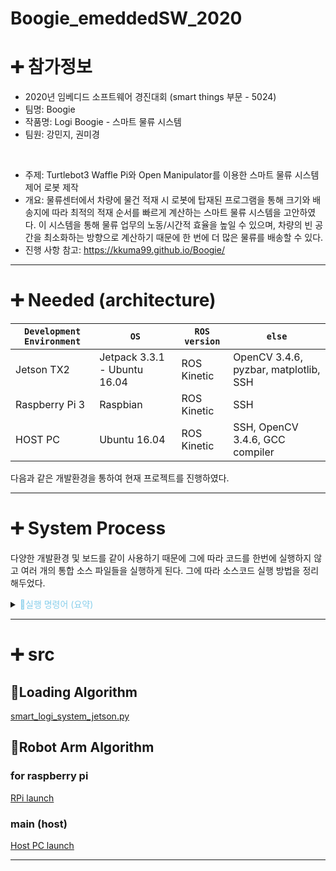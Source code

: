 # Boogie_emeddedSW_2020

# ➕ 참가정보
 - 2020년 임베디드 소프트웨어 경진대회 (smart things 부문 - 5024)
 - 팀명: Boogie
 - 작품명: Logi Boogie - 스마트 물류 시스템
 - 팀원: 강민지, 권미경
 <br>
 
 - 주제: Turtlebot3 Waffle Pi와 Open Manipulator를 이용한 스마트 물류 시스템 제어 로봇 제작
 - 개요: 물류센터에서 차량에 물건 적재 시 로봇에 탑재된 프로그램을 통해 크기와 배송지에 따라 최적의 적재 순서를 빠르게 계산하는 스마트 물류 시스템을 고안하였다. 이 시스템을 통해 물류 업무의 노동/시간적 효율을 높일 수 있으며, 차량의 빈 공간을 최소화하는 방향으로 계산하기 때문에 한 번에 더 많은 물류를 배송할 수 있다.
 - 진행 사항 참고: https://kkuma99.github.io/Boogie/
 
 ---
 # ➕ Needed (architecture)
 
 | `Development Environment` | `OS` | `ROS version` | `else` |
 | --- | --- | --- | --- |
 | Jetson TX2 | Jetpack 3.3.1 - Ubuntu 16.04 | ROS Kinetic | OpenCV 3.4.6, pyzbar, matplotlib, SSH |
 | Raspberry Pi 3 | Raspbian | ROS Kinetic | SSH |
 | HOST PC | Ubuntu 16.04 | ROS Kinetic | SSH, OpenCV 3.4.6, GCC compiler |
 
 다음과 같은 개발환경을 통하여 현재 프로젝트를 진행하였다.
 
 ---
 # ➕ System Process
 
 다양한 개발환경 및 보드를 같이 사용하기 때문에 그에 따라 코드를 한번에 실행하지 않고 여러 개의 통합 소스 파일들을 실행하게 된다.
 그에 따라 소스코드 실행 방법을 정리해두었다.
 
 <details>
<summary><span style="color:skyblue">📝실행 명령어 (요약)</span></summary>

```
1. roscore : host pc에서 192.168.0.18로 실행

2. python3 smart_logi_system_jetson.py : Jetson TX2에서 실행

3. roslaunch turtlebot3_bringup turtlebot3_robot.launch: RPi에서 실행 ( bash에 마스터 선언 확인)

4. roslaunch turtlebot3_manipulation_bringup turtlebot3_manipulation_bringup.launch : host pc에서 실행

5. roslaunch turtlebot3_manipulation_gui turtlebot3_manipulation_gui.launch : host pc에서 실행

```
</details>
 
 ---
  # ➕ src
  
  ## 📝Loading Algorithm
  [smart_logi_system_jetson.py](https://google.com, "google link")
  
  
  ## 📝Robot Arm Algorithm
  ### for raspberry pi
  [RPi launch](https://github.com/Kkuma99/Boogie_emeddedSW_2020/tree/master/Robot/SBC/turtlebot3_manipulation/turtlebot3_manipulation_bringup)
  
  ### main (host)
  [Host PC launch](https://github.com/Kkuma99/Boogie_emeddedSW_2020/tree/master/Robot/SBC/turtlebot3_manipulation/turtlebot3_manipulation_bringup)
 
---

